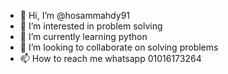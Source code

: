 - 👋 Hi, I’m @hosammahdy91
- 👀 I’m interested in problem solving
- 🌱 I’m currently learning python
- 💞️ I’m looking to collaborate on solving problems
- 📫 How to reach me whatsapp 01016173264

<!---
hosammahdy91/hosammahdy91 is a ✨ special ✨ repository because its `README.md` (this file) appears on your GitHub profile.
You can click the Preview link to take a look at your changes.
--->

